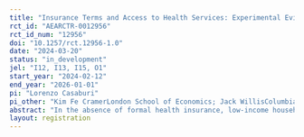 ```yaml
---
title: "Insurance Terms and Access to Health Services: Experimental Evidence from Uganda"
rct_id: "AEARCTR-0012956"
rct_id_num: "12956"
doi: "10.1257/rct.12956-1.0"
date: "2024-03-20"
status: "in_development"
jel: "I12, I13, I15, O1"
start_year: "2024-02-12"
end_year: "2026-01-01"
pi: "Lorenzo Casaburi"
pi_other: "Kim Fe CramerLondon School of Economics; Jack WillisColumbia University"
abstract: "In the absence of formal health insurance, low-income households often rely on costly coping strategies to finance health expenses, or simply forgo healthcare altogether. Health insurance can thus improve access to healthcare and reduce financial stress, but only if people buy it. In this trial, we collaborate with a health insurance provider in rural Uganda and study experimentally how premiums and co-payment levels affect insurance take-up, utilization of health services, and health outcomes. "
layout: registration
---
```


